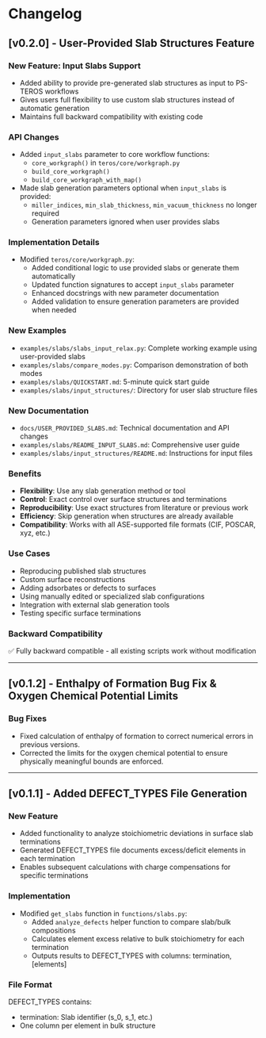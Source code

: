 # Changelog

## [v0.2.0] - User-Provided Slab Structures Feature

### New Feature: Input Slabs Support
- Added ability to provide pre-generated slab structures as input to PS-TEROS workflows
- Gives users full flexibility to use custom slab structures instead of automatic generation
- Maintains full backward compatibility with existing code

### API Changes
- Added `input_slabs` parameter to core workflow functions:
  - `core_workgraph()` in `teros/core/workgraph.py`
  - `build_core_workgraph()`
  - `build_core_workgraph_with_map()`
- Made slab generation parameters optional when `input_slabs` is provided:
  - `miller_indices`, `min_slab_thickness`, `min_vacuum_thickness` no longer required
  - Generation parameters ignored when user provides slabs

### Implementation Details
- Modified `teros/core/workgraph.py`:
  - Added conditional logic to use provided slabs or generate them automatically
  - Updated function signatures to accept `input_slabs` parameter
  - Enhanced docstrings with new parameter documentation
  - Added validation to ensure generation parameters are provided when needed

### New Examples
- `examples/slabs/slabs_input_relax.py`: Complete working example using user-provided slabs
- `examples/slabs/compare_modes.py`: Comparison demonstration of both modes
- `examples/slabs/QUICKSTART.md`: 5-minute quick start guide
- `examples/slabs/input_structures/`: Directory for user slab structure files

### New Documentation
- `docs/USER_PROVIDED_SLABS.md`: Technical documentation and API changes
- `examples/slabs/README_INPUT_SLABS.md`: Comprehensive user guide
- `examples/slabs/input_structures/README.md`: Instructions for input files

### Benefits
- **Flexibility**: Use any slab generation method or tool
- **Control**: Exact control over surface structures and terminations
- **Reproducibility**: Use exact structures from literature or previous work
- **Efficiency**: Skip generation when structures are already available
- **Compatibility**: Works with all ASE-supported file formats (CIF, POSCAR, xyz, etc.)

### Use Cases
- Reproducing published slab structures
- Custom surface reconstructions
- Adding adsorbates or defects to surfaces
- Using manually edited or specialized slab configurations
- Integration with external slab generation tools
- Testing specific surface terminations

### Backward Compatibility
✅ Fully backward compatible - all existing scripts work without modification

---

## [v0.1.2] - Enthalpy of Formation Bug Fix & Oxygen Chemical Potential Limits

### Bug Fixes
- Fixed calculation of enthalpy of formation to correct numerical errors in previous versions.
- Corrected the limits for the oxygen chemical potential to ensure physically meaningful bounds are enforced.

---

## [v0.1.1] - Added DEFECT_TYPES File Generation

### New Feature
- Added functionality to analyze stoichiometric deviations in surface slab terminations
- Generated DEFECT_TYPES file documents excess/deficit elements in each termination
- Enables subsequent calculations with charge compensations for specific terminations

### Implementation
- Modified `get_slabs` function in `functions/slabs.py`:
  - Added `analyze_defects` helper function to compare slab/bulk compositions
  - Calculates element excess relative to bulk stoichiometry for each termination
  - Outputs results to DEFECT_TYPES with columns: termination, [elements]

### File Format
DEFECT_TYPES contains:
- termination: Slab identifier (s_0, s_1, etc.)
- One column per element in bulk structure
